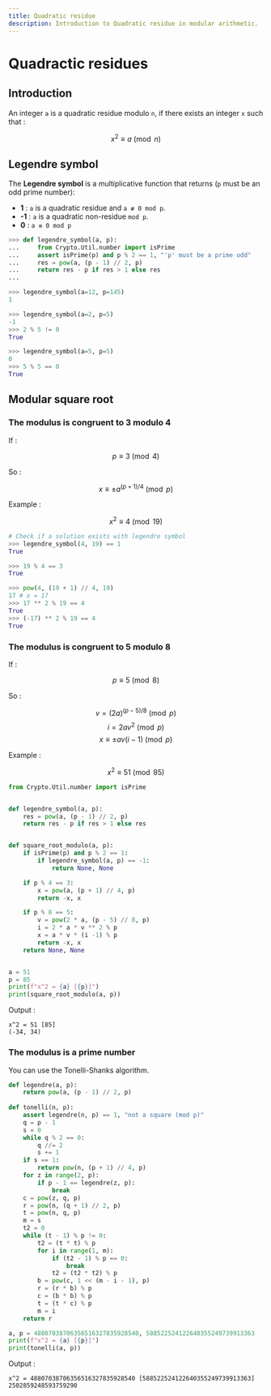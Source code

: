 ```yaml
---
title: Quadratic residue
description: Introduction to Quadratic residue in modular arithmetic.
---
```


# Quadractic residues

## Introduction

An integer `a` is a quadratic residue modulo `n`, if there exists an integer `x` such that : 

$$
x^2 \equiv a \pmod{n}
$$

## Legendre symbol

The **Legendre symbol** is a multiplicative function that returns (`p` must be an odd prime number):

- **1** : `a` is a quadratic residue and `a ≢ 0 mod p`.
- **-1** : `a` is a quadratic non-residue `mod p`.
- **0** : `a ≡ 0 mod p`

```python
>>> def legendre_symbol(a, p):
...     from Crypto.Util.number import isPrime
...     assert isPrime(p) and p % 2 == 1, "'p' must be a prime odd"
...     res = pow(a, (p - 1) // 2, p)
...     return res - p if res > 1 else res
...

>>> legendre_symbol(a=12, p=145)
1

>>> legendre_symbol(a=2, p=5)
-1
>>> 2 % 5 != 0
True

>>> legendre_symbol(a=5, p=5)
0
>>> 5 % 5 == 0
True
```

## Modular square root

### The modulus is congruent to 3 modulo 4

If :

$$
p \equiv 3 \pmod{4}
$$

So :

$$
x \equiv \pm a^{(p + 1) / 4} \pmod{p}
$$

Example :

$$
x^2 \equiv 4 \pmod{19}
$$

```python
# Check if a solution exists with legendre symbol
>>> legendre_symbol(4, 19) == 1
True

>>> 19 % 4 == 3
True

>>> pow(4, (19 + 1) // 4, 19)
17 # x = 17
>>> 17 ** 2 % 19 == 4
True
>>> (-17) ** 2 % 19 == 4
True
```

### The modulus is congruent to 5 modulo 8

If :

$$
p \equiv 5 \pmod{8}
$$

So :

$$
v = (2a)^{(p - 5) / 8} \pmod{p}
$$
$$
i = 2av^2 \pmod{p}
$$
$$
x \equiv \pm av(i - 1) \pmod{p}
$$

Example :

$$
x^2 \equiv 51 \pmod{85}
$$

```python
from Crypto.Util.number import isPrime


def legendre_symbol(a, p):
    res = pow(a, (p - 1) // 2, p)
    return res - p if res > 1 else res


def square_root_modulo(a, p):
    if isPrime(p) and p % 2 == 1:
        if legendre_symbol(a, p) == -1:
            return None, None

    if p % 4 == 3:
        x = pow(a, (p + 1) // 4, p)
        return -x, x

    if p % 8 == 5:
        v = pow(2 * a, (p - 5) // 8, p)
        i = 2 * a * v ** 2 % p
        x = a * v * (i -1) % p
        return -x, x
    return None, None


a = 51
p = 85
print(f"x^2 = {a} [{p}]") 
print(square_root_modulo(a, p))
```

Output :

```
x^2 = 51 [85]
(-34, 34)
```

### The modulus is a prime number

You can use the Tonelli-Shanks algorithm.

```python
def legendre(a, p):
    return pow(a, (p - 1) // 2, p)
 
def tonelli(n, p):
    assert legendre(n, p) == 1, "not a square (mod p)"
    q = p - 1
    s = 0
    while q % 2 == 0:
        q //= 2
        s += 1
    if s == 1:
        return pow(n, (p + 1) // 4, p)
    for z in range(2, p):
        if p - 1 == legendre(z, p):
            break
    c = pow(z, q, p)
    r = pow(n, (q + 1) // 2, p)
    t = pow(n, q, p)
    m = s
    t2 = 0
    while (t - 1) % p != 0:
        t2 = (t * t) % p
        for i in range(1, m):
            if (t2 - 1) % p == 0:
                break
            t2 = (t2 * t2) % p
        b = pow(c, 1 << (m - i - 1), p)
        r = (r * b) % p
        c = (b * b) % p
        t = (t * c) % p
        m = i
    return r

a, p = 48807038706356516327835928540, 588522524122640355249739913363 
print(f"x^2 = {a} [{p}]") 
print(tonelli(a, p))
```

Output :

```
x^2 = 48807038706356516327835928540 [588522524122640355249739913363]
2502859248593759290
```